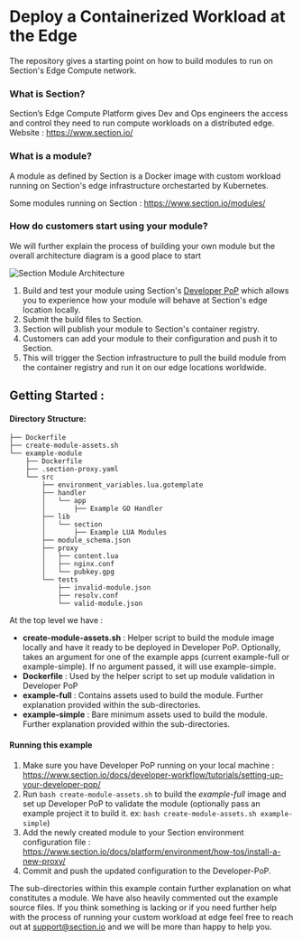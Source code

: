 # Deploy a Containerized Workload at the Edge

The repository gives a starting point on how to build modules to run on Section's Edge Compute network.

### What is Section?

Section’s Edge Compute Platform gives Dev and Ops engineers the access and control they need to run compute workloads on a distributed edge. Website : https://www.section.io/


### What is a module?

A module as defined by Section is a Docker image with custom workload running on Section's edge infrastructure orchestarted by Kubernetes.

Some modules running on Section : https://www.section.io/modules/


### How do customers start using your module?

We will further explain the process of building your own module but the overall architecture diagram is a good place to start

![Section Module Architecture](./architecture.png)


1. Build and test your module using Section's [Developer PoP](https://www.section.io/docs/developer-workflow/tutorials/setting-up-your-developer-pop/) which allows you to experience how your module will behave at Section's edge location locally.
2. Submit the build files to Section.
3. Section will publish your module to Section's container registry.
4. Customers can add your module to their configuration and push it to Section.
5. This will trigger the Section infrastructure to pull the build module from the container registry and run it on our edge locations worldwide.


## Getting Started :

#### Directory Structure:

```
├── Dockerfile
├── create-module-assets.sh
└── example-module
    ├── Dockerfile
    ├── .section-proxy.yaml
    └── src
        ├── environment_variables.lua.gotemplate
        ├── handler
        │   └── app
        │       ├── Example GO Handler
        ├── lib
        │   └── section
        │       ├── Example LUA Modules
        ├── module_schema.json
        ├── proxy
        │   ├── content.lua
        │   ├── nginx.conf
        │   └── pubkey.gpg
        └── tests
            ├── invalid-module.json
            ├── resolv.conf
            └── valid-module.json
```


At the top level we have :

- **create-module-assets.sh** : Helper script to build the module image locally and have it ready to be deployed in Developer PoP. Optionally, takes an argument for one of the example apps (current example-full or example-simple). If no argument passed, it will
use example-simple.
- **Dockerfile** : Used by the helper script to set up module validation in Developer PoP
- **example-full** : Contains assets used to build the module. Further explanation provided within the sub-directories.
- **example-simple** : Bare minimum assets used to build the module. Further explanation provided within the sub-directories.


#### Running this example

1. Make sure you have Developer PoP running on your local machine : https://www.section.io/docs/developer-workflow/tutorials/setting-up-your-developer-pop/
2. Run `bash create-module-assets.sh` to build the *example-full* image and set up Developer PoP to validate the module (optionally pass an example project it to build it. ex: `bash create-module-assets.sh example-simple`)
3. Add the newly created module to your Section environment configuration file : https://www.section.io/docs/platform/environment/how-tos/install-a-new-proxy/
4. Commit and push the updated configuration to the Developer-PoP.

The sub-directories within this example contain further explanation on what constitutes a module. We have also heavily commented out the example source files. If you think something is lacking or if you need further help with the process of running your custom workload at edge feel free to reach out at support@section.io and we will be more than happy to help you.

